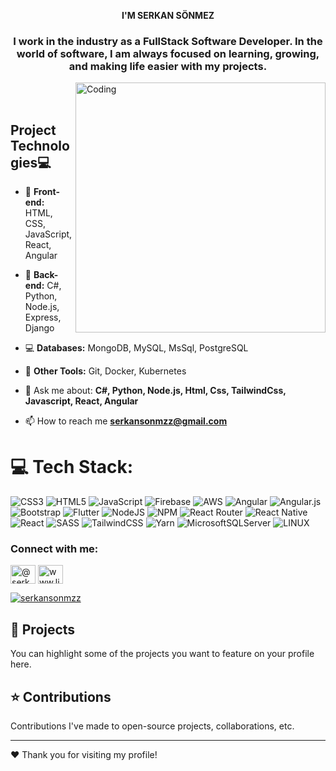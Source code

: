<p align="center">
  <b>I'M SERKAN SÖNMEZ</b>
</p>

<h3 align="center">I work in the industry as a FullStack Software Developer. In the world of software, I am always focused on learning, growing, and making life easier with my projects.</h3>
<img align="right" alt="Coding" width ="400" src="https://cdn.dribbble.com/users/1162077/screenshots/3848914/programmer.gif">
<br>
<br>



## Project Technologies💻
- 🌱 **Front-end:** HTML, CSS, JavaScript, React, Angular
- 💬 **Back-end:** C#, Python, Node.js, Express, Django
- 💻 **Databases:** MongoDB, MySQL, MsSql, PostgreSQL
- 🔭 **Other Tools:** Git, Docker, Kubernetes

- 💬 Ask me about: **C#, Python, Node.js, Html, Css, TailwindCss, Javascript, React, Angular**

- 📫 How to reach me **serkansonmzz@gmail.com**


# 💻 Tech Stack:
![CSS3](https://img.shields.io/badge/css3-%231572B6.svg?style=for-the-badge&logo=css3&logoColor=white) ![HTML5](https://img.shields.io/badge/html5-%23E34F26.svg?style=for-the-badge&logo=html5&logoColor=white) ![JavaScript](https://img.shields.io/badge/javascript-%23323330.svg?style=for-the-badge&logo=javascript&logoColor=%23F7DF1E) ![Firebase](https://img.shields.io/badge/firebase-%23039BE5.svg?style=for-the-badge&logo=firebase) ![AWS](https://img.shields.io/badge/AWS-%23FF9900.svg?style=for-the-badge&logo=amazon-aws&logoColor=white) ![Angular](https://img.shields.io/badge/angular-%23DD0031.svg?style=for-the-badge&logo=angular&logoColor=white) ![Angular.js](https://img.shields.io/badge/angular.js-%23E23237.svg?style=for-the-badge&logo=angularjs&logoColor=white) ![Bootstrap](https://img.shields.io/badge/bootstrap-%23563D7C.svg?style=for-the-badge&logo=bootstrap&logoColor=white) ![Flutter](https://img.shields.io/badge/Flutter-%2302569B.svg?style=for-the-badge&logo=Flutter&logoColor=white) ![NodeJS](https://img.shields.io/badge/node.js-6DA55F?style=for-the-badge&logo=node.js&logoColor=white) ![NPM](https://img.shields.io/badge/NPM-%23000000.svg?style=for-the-badge&logo=npm&logoColor=white) ![React Router](https://img.shields.io/badge/React_Router-CA4245?style=for-the-badge&logo=react-router&logoColor=white) ![React Native](https://img.shields.io/badge/react_native-%2320232a.svg?style=for-the-badge&logo=react&logoColor=%2361DAFB) ![React](https://img.shields.io/badge/react-%2320232a.svg?style=for-the-badge&logo=react&logoColor=%2361DAFB) ![SASS](https://img.shields.io/badge/SASS-hotpink.svg?style=for-the-badge&logo=SASS&logoColor=white) ![TailwindCSS](https://img.shields.io/badge/tailwindcss-%2338B2AC.svg?style=for-the-badge&logo=tailwind-css&logoColor=white) ![Yarn](https://img.shields.io/badge/yarn-%232C8EBB.svg?style=for-the-badge&logo=yarn&logoColor=white) ![MicrosoftSQLServer](https://img.shields.io/badge/Microsoft%20SQL%20Sever-CC2927?style=for-the-badge&logo=microsoft%20sql%20server&logoColor=white) 	 ![LINUX](https://img.shields.io/badge/Linux-FCC624?style=for-the-badge&logo=linux&logoColor=black)

<h3 align="left">Connect with me:</h3>
<p align="left">
<a href="https://twitter.com/serkansonmzz" target="_blank"><img align="center" src="https://raw.githubusercontent.com/rahuldkjain/github-profile-readme-generator/master/src/images/icons/Social/twitter.svg" alt="@serkansonmzz" height="30" width="40" /></a>
<a href="https://www.linkedin.com/in/serkan-sönmez-a07967248" target="_blank"><img align="center" src="https://raw.githubusercontent.com/rahuldkjain/github-profile-readme-generator/master/src/images/icons/Social/linked-in-alt.svg" alt="www.linkedin.com/in/serkan-sönmez-a07967248" height="30" width="40" /></a>
  <p align="left"> <a href="[https://twitter.com/serkansonmzz]" target="blank"><img src="https://img.shields.io/twitter/follow/serkansonmzz?logo=twitter&style=for-the-badge" alt="serkansonmzz" /></a> </p>
</p>

## 🌟 Projects
You can highlight some of the projects you want to feature on your profile here.

## ⭐ Contributions
Contributions I've made to open-source projects, collaborations, etc.

---
❤️ Thank you for visiting my profile!
